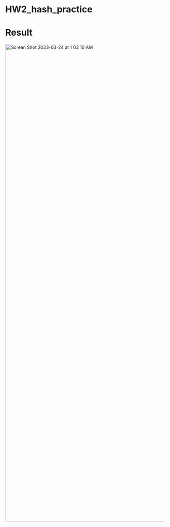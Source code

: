 # HW2_hash_practice

# Result
<img width="1503" alt="Screen Shot 2023-03-24 at 1 03 10 AM" src="https://user-images.githubusercontent.com/86188415/227280175-3d5f8cfb-f84b-4908-aadd-fbdd69ee8bc5.png">

